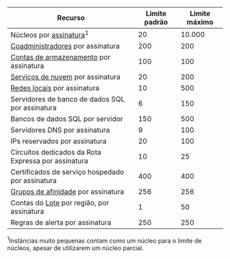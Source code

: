 Recurso|Limite padrão|Limite máximo
---|---|---
Núcleos por [assinatura](http://msdn.microsoft.com/library/azure/hh531793.aspx)<sup>1</sup>|20|10\.000
[Coadministradores](http://msdn.microsoft.com/library/azure/gg456328.aspx) por assinatura|200|200
[Contas de armazenamento](storage-create-storage-account.md) por assinatura|100|100
[Serviços de nuvem](cloud-services-what-is.md) por assinatura|20|200
[Redes locais](http://msdn.microsoft.com/library/jj157100.aspx) por assinatura|10|500
Servidores de banco de dados SQL por assinatura|6|150
Bancos de dados SQL por servidor|150|500
Servidores DNS por assinatura|9|100
IPs reservados por assinatura|20|100
Circuitos dedicados da Rota Expressa por assinatura|10|25
Certificados de serviço hospedado por assinatura|400|400
[Grupos de afinidade](http://msdn.microsoft.com/library/azure/jj156085.aspx) por assinatura|256|256
Contas do [Lote](http://azure.microsoft.com/services/batch/) por região, por assinatura|1|50
Regras de alerta por assinatura|250|250

<sup>1</sup>Instâncias muito pequenas contam como um núcleo para o limite de núcleos, apesar de utilizarem um núcleo parcial.

<!---HONumber=August15_HO7-->